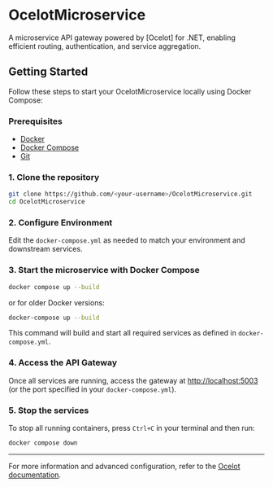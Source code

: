 # OcelotMicroservice

A microservice API gateway powered by [Ocelot] for .NET, enabling efficient routing, authentication, and service aggregation.

## Getting Started

Follow these steps to start your OcelotMicroservice locally using Docker Compose:

### Prerequisites

- [Docker](https://www.docker.com/products/docker-desktop)
- [Docker Compose](https://docs.docker.com/compose/)
- [Git](https://git-scm.com/)

### 1. Clone the repository

```bash
git clone https://github.com/<your-username>/OcelotMicroservice.git
cd OcelotMicroservice
```

### 2. Configure Environment

Edit the `docker-compose.yml` as needed to match your environment and downstream services.

### 3. Start the microservice with Docker Compose

```bash
docker compose up --build
```
or for older Docker versions:
```bash
docker-compose up --build
```

This command will build and start all required services as defined in `docker-compose.yml`.

### 4. Access the API Gateway

Once all services are running, access the gateway at [http://localhost:5003](http://localhost:5003) (or the port specified in your `docker-compose.yml`).

### 5. Stop the services

To stop all running containers, press `Ctrl+C` in your terminal and then run:

```bash
docker compose down
```

---

For more information and advanced configuration, refer to the [Ocelot documentation](https://ocelot.readthedocs.io/).
